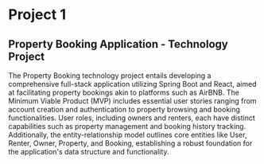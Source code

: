 # Project 1
## Property Booking Application - Technology Project
The Property Booking technology project entails developing a comprehensive full-stack application utilizing Spring Boot and React, aimed at facilitating property bookings akin to platforms such as AirBNB. The Minimum Viable Product (MVP) includes essential user stories ranging from account creation and authentication to property browsing and booking functionalities. User roles, including owners and renters, each have distinct capabilities such as property management and booking history tracking. Additionally, the entity-relationship model outlines core entities like User, Renter, Owner, Property, and Booking, establishing a robust foundation for the application's data structure and functionality.